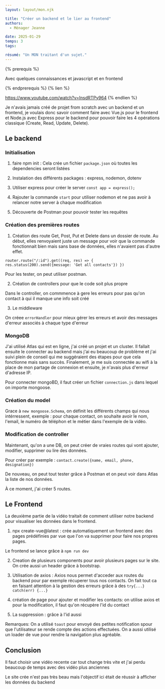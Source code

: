 ```yaml
---
layout: layout/mon.njk

title: "Créer un backend et le lier au frontend"
authors:
  - Ménager Jeanne

date: 2025-01-29
temps: 3
tags:

résumé: "Un MON traitant d'un sujet."
---
```


{% prerequis %}

Avec quelques connaissances et javascript et en frontend

{% endprerequis %}
{% lien %}

https://www.youtube.com/watch?v=InsdRTPy964
{% endlien %}

Je n'avais jamais créé de projet from scratch avec un backend et un frontend, je voulais donc savoir comment faire avec Vue.js pour le frontend et Node.js avec Express pour le backend pour pouvoir faire les 4 opérations classique (Create, Read, Update, Delete).

## Le backend

### Initialisation

1) faire npm init :
  Cela crée un fichier `package.json` où toutes les dependencies seront listées

2) Instalation des différents packages : express, nodemon, dotenv

3) Utiliser express pour créer le server `const app = express();`

4) Rajouter la commande `start` pour utiliser nodemon et ne pas avoir à relancer notre server à chaque modification

5) Découverte de Postman pour pouvoir tester les requêtes 

### Création des premières routes

1) Création des route Get, Post, Put et Delete dans un dossier de route. Au début, elles renvoyaient juste un message pour voir que la commande fonctionnait bien mais sans base de données, elles n'avaient pas d'autre effet. 

`router.route("/:id").get((req, res) => {
  res.status(200).send({message: 'Get all contacts'})
})`

Pour les tester, on peut utiliser postman. 

2) Création de controllers pour que le code soit plus propre 

Dans le controller, on commmence à gere les erreurs pour pas qu'on contact à qui il manque une info soit créé

3) Le middleware

On créee `errorHandler` pour mieux gérer les erreurs et avoir des messages d'erreur associés à chaque type d'erreur

### MongoDB

J'ai utilisé Atlas qui est en ligne, j'ai créé un projet et un cluster.
Il fallait ensuite le connecter au backend mais j'ai eu beaucoup de problème et j'ai suivi plein de conseil qui me suggéraient des étapes pour que cela fonctionne mais sans succès. Finalement, je me suis connectée au wifi à la place de mon partage de connexion et ensuite, je n'avais plus d'erreur d'adresse IP.

Pour connecter mongoBD, il faut créer un fichier `connection.js` dans lequel on importe mongoose.

### Création du model

Grace à `new mongoose.Schema`, on définit les différents champs qui nous intérressent, exemple : pour chaque contact, on souhaite avoir le nom, l'email, le numéro de téléphon et le métier dans l'exemple de la vidéo.

### Modification de controller

Maintenant, qu'on a une DB, on peut créer de vraies routes qui vont ajouter, modifier, supprimer ou lire des données. 

Pour créer par exemple : `contact.create({name, email, phone, designation})`

De nouveau, on peut tout tester grâce à Postman et on peut voir dans Atlas la liste de nos données.

À ce moment, j'ai créer 5 routes.


## Le Frontend

La deuxième partie de la vidéo traitait de comment utiliser notre backend pour visualiser les données dans le frontend.

1) npx create-vue@latest : crée automatiquement un frontend avec des pages prédéfinies par vue que l'on va supprimer pour faire nos propres pages.

Le frontend se lance grâce à `npm run dev`


2) Creation de plusieurs components pour avoir plusieurs pages sur le site. On crée aussi un header grâce à bootstrap. 

3) Utilisation de axios :
Axios nous permet d'acceder aux routes du backend pour par exemple récuperer tous nos contacts. On fait tout ca en faisant attention à la gestion des erreurs grâce à des `try{...} catch(err) {...}`


4) création de page pour ajouter et modifier les contacts: on utilise axios et pour la modification, il faut qu'on récupère l'id du contact 

5) La suppression : grâce à l'id aussi 

Remarques: On a utilisé `toast` pour envoyé des petites notification spour que l'utilisateur se rende compte des actions effectuées. 
On a aussi utilisé un loader de vue pour rendre la navigation plus agréable.

## Conclusion

Il faut choisir une vidéo recente car tout change très vite et j'ai perdu beaucoup de temps avec des vidéo plus anciennes

Le site crée n'est pas très beau mais l'objectif ici était de réussir à afficher les données du backend

